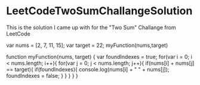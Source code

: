 # LeetCodeTwoSumChallangeSolution
This is the solution I came up with for the "Two Sum" Challange from LeetCode


var nums = [2, 7, 11, 15];
var target = 22;
myFunction(nums,target)

function myFunction(nums, target) {
  var foundIndexes = true;
    for(var i = 0; i < nums.length; i++){
      for(var j = 0; j < nums.length; j++){
        if(nums[i] + nums[j] == target){
          if(foundIndexes){
          console.log(nums[i] + " " + nums[j]);
            foundIndexes = false;
        }
        }
      }
      }
    }
